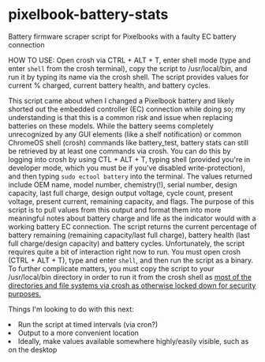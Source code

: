 # pixelbook-battery-stats
Battery firmware scraper script for Pixelbooks with a faulty EC battery connection

HOW TO USE:
Open crosh via CTRL + ALT + T, enter shell mode (type and enter <code>shell</code> from the crosh terminal), copy the script to /usr/local/bin, and run it by typing its name via the crosh shell. The script provides values for current % charged, current battery health, and battery cycles.

<p>This script came about when I changed a Pixelbook battery and likely shorted out the embedded controller (EC) connection while doing so; my understanding is that this is a common risk and issue when replacing batteries on these models.
While the battery seems completely unrecognized by any GUI elements (like a shelf notification) or common ChromeOS shell (crosh) commands like battery_test, battery stats can still be retrieved by at least one commands via crosh. You can do this by logging into crosh by using CTL + ALT + T, typing shell (provided you're in developer mode, which you must be if you've disabled write-protection), and then typing <code>sudo ectool battery</code> into the terminal. The values returned include OEM name, model number, chemistry(!), serial number, design capacity, last full charge, design output voltage, cycle count, present voltage, present current, remaining capacity, and flags.
The purpose of this script is to pull values from this output and format them into more meaningful notes about battery charge and life as the indicator would with a working battery EC connection. The script returns the current percentage of battery remaining (remaining capacity/last full charge), battery health (last full charge/design capacity) and battery cycles.
Unfortunately, the script requires quite a bit of interaction right now to run. You must open crosh (CTRL + ALT + T), type and enter <code>shell</code>, and then run the script as a binary. To further complicate matters, you must copy the script to your /usr/local/bin directory in order to run it from the crosh shell as <a href=https://chromium.googlesource.com/chromiumos/docs/+/master/security/noexec_shell_scripts.md>most of the directories and file systems via crosh as otherwise locked down for security purposes.</a></p>
Things I'm looking to do with this next:
<p></p>
<li>Run the script at timed intervals (via cron?)</li>
<li>Output to a more convenient location</li>
<li>Ideally, make values available somewhere highly/easily visible, such as on the desktop</li>
